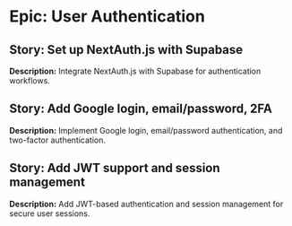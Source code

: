 # Epic: User Authentication

## Story: Set up NextAuth.js with Supabase

**Description:** Integrate NextAuth.js with Supabase for authentication workflows.

## Story: Add Google login, email/password, 2FA

**Description:** Implement Google login, email/password authentication, and two-factor authentication.

## Story: Add JWT support and session management

**Description:** Add JWT-based authentication and session management for secure user sessions.
